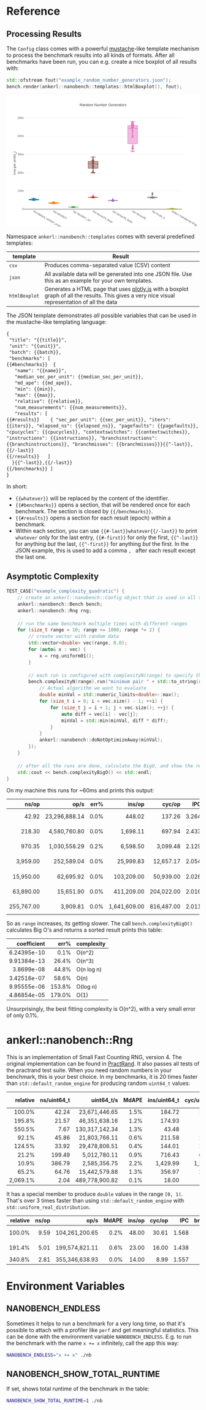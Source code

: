 <a id="top"></a>
# Reference

## Processing Results

The `Config` class comes with a powerful [mustache](https://mustache.github.io/)-like template mechanism to process the benchmark results into all kinds of formats. After all benchmarks have been run, you can e.g. create a nice boxplot of all results with:

```cpp
std::ofstream fout("example_random_number_generators.json");
bench.render(ankerl::nanobench::templates::htmlBoxplot(), fout);
```

![html boxplot example](htmlBoxplot_example.png)

Namespace `ankerl::nanobench::templates` comes with several predefined templates:

| **template** | **Result** |
|---|---|
| `csv` | Produces comma-separated value (CSV) content |
| `json` | All available data will be generated into one JSON file. Use this as an example for your own templates. |
| `htmlBoxplot` | Generates a HTML page that uses [plotly.js](https://plot.ly/javascript/) with a boxplot graph of all the results. This gives a very nice visual representation of all the data |

The JSON template demonstrates *all* possible variables that can be used in the mustache-like templating language:

```
{
 "title": "{{title}}",
 "unit": "{{unit}}",
 "batch": {{batch}},
 "benchmarks": [
{{#benchmarks}}  {
   "name": "{{name}}",
   "median_sec_per_unit": {{median_sec_per_unit}},
   "md_ape": {{md_ape}},
   "min": {{min}},
   "max": {{max}},
   "relative": {{relative}},
   "num_measurements": {{num_measurements}},
   "results": [
{{#results}}    { "sec_per_unit": {{sec_per_unit}}, "iters": {{iters}}, "elapsed_ns": {{elapsed_ns}}, "pagefaults": {{pagefaults}}, "cpucycles": {{cpucycles}}, "contextswitches": {{contextswitches}}, "instructions": {{instructions}}, "branchinstructions": {{branchinstructions}}, "branchmisses": {{branchmisses}}}{{^-last}}, {{/-last}}
{{/results}}   ]
  }{{^-last}},{{/-last}}
{{/benchmarks}} ]
}
```

In short:

* `{{whatever}}` will be replaced by the content of the identifier.
* `{{#benchmarks}}` opens a section, that will be rendered once for each benchmark. The section is closed by `{{/benchmarks}}`.
* `{{#results}}` opens a section for each result (epoch) within a benchmark.
* Within each section, you can use `{{#-last}}whatever{{/-last}}` to print `whatever` only for the last entry, `{{#-first}}` for only the first, `{{^-last}}` for anything *but* the last, `{{^-first}}` for anything *but* the first. In the JSON example, this is used to add a comma `, ` after each result except the last one.

## Asymptotic Complexity


```cpp
TEST_CASE("example_complexity_quadratic") {
    // create an ankerl::nanobench::Config object that is used in all the benchmarks
    ankerl::nanobench::Bench bench;
    ankerl::nanobench::Rng rng;

    // run the same benchmark multiple times with different ranges
    for (size_t range = 10; range <= 1000; range *= 2) {
        // create vector with random data
        std::vector<double> vec(range, 0.0);
        for (auto& x : vec) {
            x = rng.uniform01();
        }

        // each run is configured with complexityN(range) to specify the run's input N
        bench.complexityN(range).run("minimum pair " + std::to_string(range), [&] {
            // Actual algorithm we want to evaluate
            double minVal = std::numeric_limits<double>::max();
            for (size_t i = 0; i < vec.size() - 1; ++i) {
                for (size_t j = i + 1; j < vec.size(); ++j) {
                    auto diff = vec[i] - vec[j];
                    minVal = std::min(minVal, diff * diff);
                }
            }
            ankerl::nanobench::doNotOptimizeAway(minVal);
        });
    }

    // after all the runs are done, calculate the BigO, and show the results
    std::cout << bench.complexityBigO() << std::endl;
}
```

On my machine this runs for ~60ms and prints this output:

|               ns/op |                op/s |    err% |          ins/op |          cyc/op |    IPC |         bra/op |   miss% |     total | benchmark
|--------------------:|--------------------:|--------:|----------------:|----------------:|-------:|---------------:|--------:|----------:|:----------
|               42.92 |       23,296,888.14 |    0.0% |          448.02 |          137.26 |  3.264 |          64.00 |    0.0% |      0.00 | `minimum pair 10`
|              218.30 |        4,580,760.80 |    0.0% |        1,698.11 |          697.94 |  2.433 |         229.00 |    0.0% |      0.00 | `minimum pair 20`
|              970.35 |        1,030,558.29 |    0.2% |        6,598.50 |        3,099.48 |  2.129 |         859.00 |    1.3% |      0.00 | `minimum pair 40`
|            3,959.00 |          252,589.04 |    0.0% |       25,999.83 |       12,657.17 |  2.054 |       3,319.00 |    1.6% |      0.00 | `minimum pair 80`
|           15,950.00 |           62,695.92 |    0.0% |      103,209.00 |       50,939.00 |  2.026 |      13,039.00 |    1.0% |      0.00 | `minimum pair 160`
|           63,890.00 |           15,651.90 |    0.0% |      411,209.00 |      204,022.00 |  2.016 |      51,679.00 |    0.6% |      0.00 | `minimum pair 320`
|          255,767.00 |            3,909.81 |    0.0% |    1,641,609.00 |      816,487.00 |  2.011 |     205,759.00 |    0.3% |      0.00 | `minimum pair 640`

So as `range` increases, its getting slower. The call `bench.complexityBigO()` calculates Big O's and returns a sorted result prints this table:

|   coefficient |   err% | complexity
|--------------:|-------:|------------
|   6.24395e-10 |   0.1% | O(n^2)
|   9.91384e-13 |  26.4% | O(n^3)
|    3.8699e-08 |  44.8% | O(n log n)
|   3.42516e-07 |  58.6% | O(n)
|   9.95555e-06 | 153.8% | O(log n)
|   4.86854e-05 | 179.0% | O(1)

Unsurprisingly, the best fitting complexity is O(n^2), with a very small error of only 0.1%.

# ankerl::nanobench::Rng

This is an implementation of Small Fast Counting RNG, version 4. The original implementation can be found in [PractRand](http://pracrand.sourceforge.net). It also passes all tests of the practrand test suite. When you need random numbers in your benchmark, this is your best choice. In my benchmarks, it is 20 times faster than `std::default_random_engine` for producing random `uint64_t` values:

| relative |         ns/uint64_t |          uint64_t/s |   MdAPE |   ins/uint64_t |   cyc/uint64_t |    IPC |branch/uint64_t | missed% | Random Number Generators
|---------:|--------------------:|--------------------:|--------:|---------------:|---------------:|-------:|---------------:|--------:|:----------------------------------------------
|   100.0% |               42.24 |       23,671,446.65 |    1.5% |         184.72 |         134.90 |  1.369 |          15.50 |    2.8% | `std::default_random_engine`
|   195.8% |               21.57 |       46,351,638.16 |    1.2% |         174.93 |          68.88 |  2.540 |          23.99 |    4.3% | `std::mt19937`
|   550.5% |                7.67 |      130,317,142.34 |    1.3% |          43.48 |          24.50 |  1.774 |           4.99 |   10.2% | `std::mt19937_64`
|    92.1% |               45.86 |       21,803,766.11 |    0.6% |         211.58 |         146.49 |  1.444 |          26.51 |    5.6% | `std::ranlux24_base`
|   124.5% |               33.92 |       29,478,806.51 |    0.4% |         144.01 |         108.33 |  1.329 |          17.00 |    4.9% | `std::ranlux48_base`
|    21.2% |              199.49 |        5,012,780.11 |    0.9% |         716.43 |         637.00 |  1.125 |          95.08 |   15.8% | `std::ranlux24_base`
|    10.9% |              386.79 |        2,585,356.75 |    2.2% |       1,429.99 |       1,234.62 |  1.158 |         191.51 |   15.6% | `std::ranlux48`
|    65.2% |               64.76 |       15,442,579.88 |    1.3% |         356.97 |         206.55 |  1.728 |          33.05 |    0.8% | `std::knuth_b`
| 2,069.1% |                2.04 |      489,778,900.82 |    0.1% |          18.00 |           6.52 |  2.760 |           0.00 |    0.0% | `ankerl::nanobench::Rng`

It has a special member to produce `double` values in the range `[0, 1(`. That's  over 3 times faster than using `std::default_random_engine` with `std::uniform_real_distribution`.

| relative |               ns/op |                op/s |   MdAPE |         ins/op |         cyc/op |    IPC |      branch/op | missed% | random double in [0, 1(
|---------:|--------------------:|--------------------:|--------:|---------------:|---------------:|-------:|---------------:|--------:|:----------------------------------------------
|   100.0% |                9.59 |      104,261,200.65 |    0.2% |          48.00 |          30.61 |  1.568 |           3.00 |    0.0% | `std::default_random_engine & std::uniform_real_distribution`
|   191.4% |                5.01 |      199,574,821.11 |    0.6% |          23.00 |          16.00 |  1.438 |           2.50 |   19.9% | `ankerl::nanobench::Rng & std::uniform_real_distribution`
|   340.8% |                2.81 |      355,346,638.93 |    0.0% |          14.00 |           8.99 |  1.557 |           0.00 |    0.0% | `ankerl::nanobench::Rng::uniform01()`


# Environment Variables

## NANOBENCH_ENDLESS

Sometimes it helps to run a benchmark for a very long time, so that it's possible to attach with a profiler like `perf` and get meaningful statistics. This can be done with the environment variable `NANOBENCH_ENDLESS`. E.g. to run the benchmark with the name `x += x` infinitely, call the app this way:

```sh
NANOBENCH_ENDLESS="x += x" ./nb
```

## NANOBENCH_SHOW_TOTAL_RUNTIME

If set, shows total runtime of the benchmark in the table:

```sh
NANOBENCH_SHOW_TOTAL_RUNTIME=1 ./nb
```
